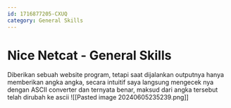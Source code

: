```yaml
---
id: 1716877205-CXUQ
category: General Skills
---
```

# Nice Netcat - General Skills  
Diberikan sebuah website program, tetapi saat dijalankan outputnya hanya memberikan angka angka, secara intuitif saya langsung mengecek nya dengan ASCII converter dan ternyata benar, maksud dari angka tersebut telah dirubah ke ascii
![[Pasted image 20240605235239.png]]
